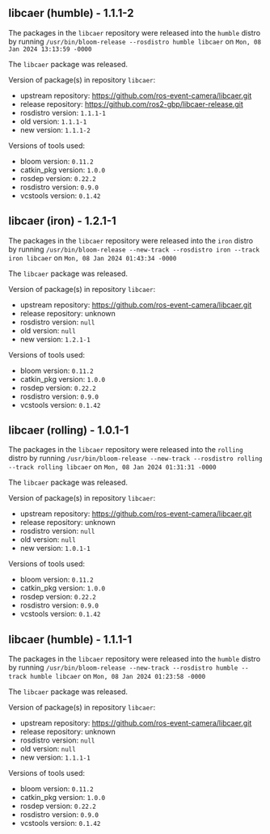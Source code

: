 ## libcaer (humble) - 1.1.1-2

The packages in the `libcaer` repository were released into the `humble` distro by running `/usr/bin/bloom-release --rosdistro humble libcaer` on `Mon, 08 Jan 2024 13:13:59 -0000`

The `libcaer` package was released.

Version of package(s) in repository `libcaer`:

- upstream repository: https://github.com/ros-event-camera/libcaer.git
- release repository: https://github.com/ros2-gbp/libcaer-release.git
- rosdistro version: `1.1.1-1`
- old version: `1.1.1-1`
- new version: `1.1.1-2`

Versions of tools used:

- bloom version: `0.11.2`
- catkin_pkg version: `1.0.0`
- rosdep version: `0.22.2`
- rosdistro version: `0.9.0`
- vcstools version: `0.1.42`


## libcaer (iron) - 1.2.1-1

The packages in the `libcaer` repository were released into the `iron` distro by running `/usr/bin/bloom-release --new-track --rosdistro iron --track iron libcaer` on `Mon, 08 Jan 2024 01:43:34 -0000`

The `libcaer` package was released.

Version of package(s) in repository `libcaer`:

- upstream repository: https://github.com/ros-event-camera/libcaer.git
- release repository: unknown
- rosdistro version: `null`
- old version: `null`
- new version: `1.2.1-1`

Versions of tools used:

- bloom version: `0.11.2`
- catkin_pkg version: `1.0.0`
- rosdep version: `0.22.2`
- rosdistro version: `0.9.0`
- vcstools version: `0.1.42`


## libcaer (rolling) - 1.0.1-1

The packages in the `libcaer` repository were released into the `rolling` distro by running `/usr/bin/bloom-release --new-track --rosdistro rolling --track rolling libcaer` on `Mon, 08 Jan 2024 01:31:31 -0000`

The `libcaer` package was released.

Version of package(s) in repository `libcaer`:

- upstream repository: https://github.com/ros-event-camera/libcaer.git
- release repository: unknown
- rosdistro version: `null`
- old version: `null`
- new version: `1.0.1-1`

Versions of tools used:

- bloom version: `0.11.2`
- catkin_pkg version: `1.0.0`
- rosdep version: `0.22.2`
- rosdistro version: `0.9.0`
- vcstools version: `0.1.42`


## libcaer (humble) - 1.1.1-1

The packages in the `libcaer` repository were released into the `humble` distro by running `/usr/bin/bloom-release --new-track --rosdistro humble --track humble libcaer` on `Mon, 08 Jan 2024 01:23:58 -0000`

The `libcaer` package was released.

Version of package(s) in repository `libcaer`:

- upstream repository: https://github.com/ros-event-camera/libcaer.git
- release repository: unknown
- rosdistro version: `null`
- old version: `null`
- new version: `1.1.1-1`

Versions of tools used:

- bloom version: `0.11.2`
- catkin_pkg version: `1.0.0`
- rosdep version: `0.22.2`
- rosdistro version: `0.9.0`
- vcstools version: `0.1.42`



